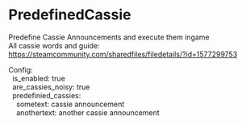 # PredefinedCassie
Predefine Cassie Announcements and execute them ingame<br/>
All cassie words and guide: <br/>
https://steamcommunity.com/sharedfiles/filedetails/?id=1577299753<br/>

Config:<br/>
&nbsp;&nbsp;is_enabled: true<br/>
&nbsp;&nbsp;are_cassies_noisy: true<br/>
&nbsp;&nbsp;predefinied_cassies:<br/>
&nbsp;&nbsp;&nbsp;&nbsp;sometext: cassie announcement<br/>
&nbsp;&nbsp;&nbsp;&nbsp;anothertext: another cassie announcement<br/>
